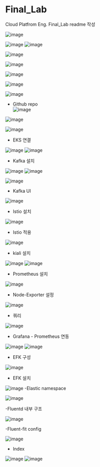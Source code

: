 # Final_Lab
Cloud Platfrom Eng. Final_Lab readme 작성


![image](https://user-images.githubusercontent.com/3938029/185773089-740ecac8-c2f0-4f0a-baad-8a5b02236557.png)


![image](https://user-images.githubusercontent.com/3938029/185772234-b7acd94b-1ebc-4d06-bc1a-a9b2811ef85b.png)
![image](https://user-images.githubusercontent.com/3938029/185772180-c3568cc9-c589-4b59-8f71-8ca8a216a478.png)

![image](https://user-images.githubusercontent.com/3938029/185773200-a2051bed-2a1c-4fb5-ba0e-9ae4f4ea5492.png)



![image](https://user-images.githubusercontent.com/3938029/185773131-edeb7209-06a0-417b-8252-a1d3c0c658d8.png)


![image](https://user-images.githubusercontent.com/3938029/185772810-6a724b85-81da-4f29-bd42-73056a3517b1.png)

![image](https://user-images.githubusercontent.com/3938029/185773969-90986ebd-658c-4467-8ea1-b5d95b388704.png)

![image](https://user-images.githubusercontent.com/3938029/185774082-bd95468c-e616-4cb2-b18e-d660e8c942a4.png)


- Github repo  
![image](https://user-images.githubusercontent.com/3938029/185775033-43f91e3b-5a60-4f4b-a9ac-8aaf511a31a2.png)


![image](https://user-images.githubusercontent.com/3938029/185774377-d9b5ed09-c8a1-4b11-b91f-d2625db458d2.png)


![image](https://user-images.githubusercontent.com/3938029/185774684-b39bf4bd-f0da-49a2-a22a-24bbd65f0f92.png)

- EKS 연결

![image](https://user-images.githubusercontent.com/3938029/185774907-3f5855bf-1be4-40f3-9de5-8192825858c5.png)
![image](https://user-images.githubusercontent.com/3938029/185774873-9c810050-8987-4c5e-b329-2f534f6e70b6.png)

- Kafka 설치
 
![image](https://user-images.githubusercontent.com/3938029/185787875-7552ddc7-7963-49f8-8d04-cfa7d727d9d7.png)
![image](https://user-images.githubusercontent.com/3938029/186172481-b17dc168-b0f9-49bf-bc88-00d3f9020e90.png)

![image](https://user-images.githubusercontent.com/3938029/185787996-169a4747-e2e5-46fd-9d17-e8be7f79115b.png)

- Kafka UI 

![image](https://user-images.githubusercontent.com/3938029/186169837-0bb4e74f-e3c1-4365-8ed5-ffa447d7db5c.png)

- Istio 설치

![image](https://user-images.githubusercontent.com/3938029/185922075-1adca182-fcd8-4dcd-95eb-2af947ae2171.png)

- Istio 적용

![image](https://user-images.githubusercontent.com/3938029/185923010-018aa917-9818-479c-b91c-1dfcdf535fd8.png)

- kiali 설치

![image](https://user-images.githubusercontent.com/3938029/185928088-a255d998-c4eb-4832-8867-ad2d390ea1de.png)
![image](https://user-images.githubusercontent.com/3938029/185926727-331555c9-1bd2-4998-8f52-75439bdf4ac9.png)


- Prometheus 설치

![image](https://user-images.githubusercontent.com/3938029/185929553-901b89ec-0431-4eb8-8fe3-9f0d613949f6.png)

- Node-Exporter 설정

![image](https://user-images.githubusercontent.com/3938029/185930606-ef0cbafb-020a-4b38-91ac-123c6de6a133.png)

- 쿼리 

![image](https://user-images.githubusercontent.com/3938029/185931506-952e179b-93eb-4cfc-988b-2be02b5d9eec.png)

- Grafana - Prometheus 연동

![image](https://user-images.githubusercontent.com/3938029/185939713-7e8351f0-fc61-4eb6-8c36-1569526f033f.png)
![image](https://user-images.githubusercontent.com/3938029/185940886-57410e47-4875-438d-8ea7-5912b998fb88.png)

- EFK 구성

![image](https://user-images.githubusercontent.com/3938029/185772589-ad4b25b9-2dc4-43ed-a938-7f93fadb6dae.png)
- EFK 설치

![image](https://user-images.githubusercontent.com/3938029/186164734-a695f109-a8e8-4d04-ac57-8da24e90ebe1.png)
-Elastic namespace 

![image](https://user-images.githubusercontent.com/3938029/185948984-20717ae5-b8b5-4288-afa8-6f2e00873f54.png)

-Fluentd 내부 구조

![image](https://user-images.githubusercontent.com/3938029/186165810-424aa036-eca9-419b-84d5-d606934bbbfc.png)

-Fluent-fit config

![image](https://user-images.githubusercontent.com/3938029/186167314-efd92f89-b0ec-4d97-bd19-6f8ae68f46f4.png)

- Index 

![image](https://user-images.githubusercontent.com/3938029/186184179-e8903774-63dd-48fa-8e15-c656da422ed0.png)
![image](https://user-images.githubusercontent.com/3938029/186186067-393ce9da-b514-4bad-aa3e-9cb46d8d24b1.png)

